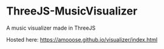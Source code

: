 # ThreeJS-MusicVisualizer

A music visualizer made in ThreeJS

Hosted here: https://amooose.github.io/visualizer/index.html
